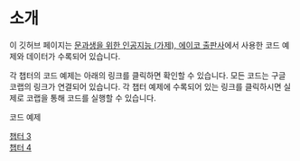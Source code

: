 # 소개 

이 깃허브 페이지는  [문과생을 위한 인공지능 (가제), 에이코 출판사]()에서 사용한 코드 예제와 데이터가 수록되어 있습니다.  

각 챕터의 코드 예제는 아래의 링크를 클릭하면 확인할 수 있습니다. 모든 코드는 구글 코랩의 링크가 연결되어 있습니다. 각 챕터 예제에 수록되어 있는 링크를 클릭하시면 실제로 코랩을 통해 코드를 실행할 수 있습니다. 


코드 예제 

[챕터 3](https://github.com/skku-ai-textbook/aitextbook/blob/main/notebooks/CH03_Github.ipynb) </br>
[챕터 4](https://github.com/skku-ai-textbook/aitextbook/blob/main/notebooks/CH04_Github.ipynb)
